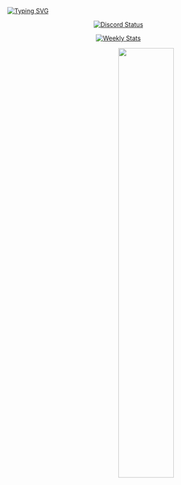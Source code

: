 [![Typing SVG](https://readme-typing-svg.herokuapp.com?color=B1F7E2&lines=hi%2C+i'm+luc%2C+a+young+developer)](https://git.io/typing-svg) 

<p align="center">
  <a href="https://discord.com/users/909197654066593812" target="_blank">
    <img src="https://lanyard.cnrad.dev/api/909197654066593812?bg=1f1f1f&borderRadius=5px" alt="Discord Status"/>
    </a>
</p>

<p align="center">
<a href="https://wakatime.com/@luc" target="_blank">
	<img align="center" alt="Weekly Stats" src="https://github-readme-stats.vercel.app/api/wakatime?username=niskii&border_radius=5px&theme=dark&bg_color=1f1f1f&border_color=1f1f1f&icon_color=58a6ff&show_icons=true&disable_animations=true&custom_title=Weekly%20Stats">
</a>
</p>



<img width="50%" align="right" src="https://github-readme-stats.vercel.app/api/top-langs?username=Luc-us&theme=dark&hide_border=true&layout=compact&langs_count=6">
